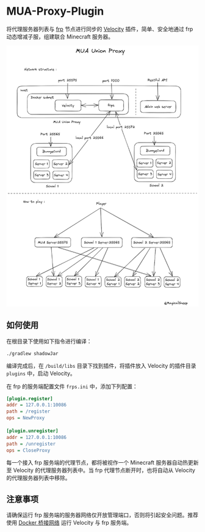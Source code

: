 # MUA-Proxy-Plugin

将代理服务器列表与 [frp](https://github.com/fatedier/frp) 节点进行同步的 [Velocity](https://github.com/PaperMC/Velocity) 插件，简单、安全地通过 frp 动态增减子服，组建联合 Minecraft 服务器。

![](/structure.png)

## 如何使用

在根目录下使用如下指令进行编译：

```shell
./gradlew shadowJar
```

编译完成后，在 `/build/libs` 目录下找到插件，将插件放入 Velocity 的插件目录 `plugins` 中，启动 Velocity。

在 frp 的服务端配置文件 `frps.ini` 中，添加下列配置：

```ini
[plugin.register]
addr = 127.0.0.1:10086
path = /register
ops = NewProxy

[plugin.unregister]
addr = 127.0.0.1:10086
path = /unregister
ops = CloseProxy
```

每一个接入 frp 服务端的代理节点，都将被视作一个 Minecraft 服务器自动热更新至 Velocity 的代理服务器列表中。当 frp 代理节点断开时，也将自动从 Velocity 的代理服务器列表中移除。

## 注意事项

请确保运行 frp 服务端的服务器网络仅开放管理端口，否则将引起安全问题。推荐使用 [Docker 桥接网络](https://docs.docker.com/network/bridge/) 运行 Velocity 与 frp 服务端。